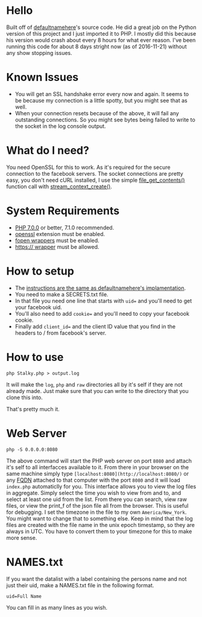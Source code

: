 # Hello
Built off of [defaultnamehere](https://github.com/defaultnamehere/zzzzz)'s source code. He did a great job on the Python version of this project and I just imported it to PHP.
I mostly did this because his version would crash about every 8 hours for what ever reason. I've been running this code for about 8 days stright now (as of 2016-11-21) without any show stopping issues.

# Known Issues
* You will get an SSL handshake error every now and again. It seems to be because my connection is a little spotty, but you might see that as well.
* When your connection resets because of the above, it will fail any outstanding connections. So you might see bytes being failed to write to the socket in the log console output.

# What do I need?
You need OpenSSL for this to work. As it's required for the secure connection to the facebook servers.
The socket connections are pretty easy, you don't need cURL installed, I use the simple [file_get_contents()](http://php.net/manual/en/function.file-get-contents.php) function call with [stream_context_create()](http://php.net/manual/en/function.stream-context-create.php).

# System Requirements
* [PHP 7.0.0](http://php.net/downloads.php) or better, 7.1.0 recommended.
* [openssl](http://php.net/manual/en/book.openssl.php) extension must be enabled.
* [fopen wrappers](http://php.net/manual/en/filesystem.configuration.php#ini.allow-url-fopen) must be enabled.
* [https:// wrapper](http://php.net/manual/en/wrappers.http.php) must be allowed.

# How to setup
* The [instructions are the same as defaultnamehere's implamentation](https://github.com/defaultnamehere/zzzzz/blob/master/README.md).
* You need to make a SECRETS.txt file.
* In that file you need one line that starts with `uid=` and you'll need to get your facebook uid.
* You'll also need to add `cookie=` and you'll need to copy your facebook cookie.
* Finally add `client_id=` and the client ID value that you find in the headers to / from facebook's server.

# How to use
    php Stalky.php > output.log

It will make the `log`, `php` and `raw` directories all by it's self if they are not already made. Just make sure that you can write to the directory that you clone this into.

That's pretty much it.

# Web Server
    php -S 0.0.0.0:8080

The above command will start the PHP web server on port `8080` and attach it's self to all interfacces available to it. From there in your browser on the same machine simply type `[localhost:8080](http://localhost:8080/)` or any [FQDN](https://en.wikipedia.org/wiki/Fully_qualified_domain_name) attached to that computer with the port `8080` and it will load `index.php` automaticlly for you. This interface allows you to view the log files in aggregate. Simply select the time you wish to view from and to, and select at least one uid from the list. From there you can search, view raw files, or view the print_f of the json file all from the browser. This is useful for debugging. I set the timezone in the file to my own `America/New_York`. You might want to change that to something else. Keep in mind that the log files are created with the file name in the unix epoch timestamp, so they are always in UTC. You have to convert them to your timezone for this to make more sense.

# NAMES.txt
If you want the datalist with a label containing the persons name and not just their uid, make a NAMES.txt file in the following format.

    uid=Full Name

You can fill in as many lines as you wish.